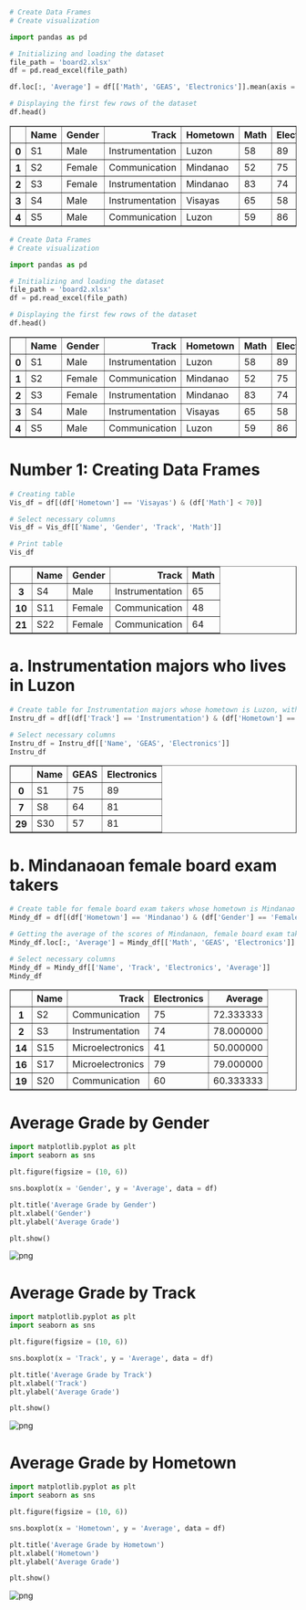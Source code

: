 ```python
# Create Data Frames
# Create visualization

import pandas as pd

# Initializing and loading the dataset
file_path = 'board2.xlsx'
df = pd.read_excel(file_path)

df.loc[:, 'Average'] = df[['Math', 'GEAS', 'Electronics']].mean(axis = 1)

# Displaying the first few rows of the dataset
df.head()
```




<div>
<style scoped>
    .dataframe tbody tr th:only-of-type {
        vertical-align: middle;
    }

    .dataframe tbody tr th {
        vertical-align: top;
    }

    .dataframe thead th {
        text-align: right;
    }
</style>
<table border="1" class="dataframe">
  <thead>
    <tr style="text-align: right;">
      <th></th>
      <th>Name</th>
      <th>Gender</th>
      <th>Track</th>
      <th>Hometown</th>
      <th>Math</th>
      <th>Electronics</th>
      <th>GEAS</th>
      <th>Communication</th>
      <th>Average</th>
    </tr>
  </thead>
  <tbody>
    <tr>
      <th>0</th>
      <td>S1</td>
      <td>Male</td>
      <td>Instrumentation</td>
      <td>Luzon</td>
      <td>58</td>
      <td>89</td>
      <td>75</td>
      <td>78</td>
      <td>74.000000</td>
    </tr>
    <tr>
      <th>1</th>
      <td>S2</td>
      <td>Female</td>
      <td>Communication</td>
      <td>Mindanao</td>
      <td>52</td>
      <td>75</td>
      <td>90</td>
      <td>52</td>
      <td>72.333333</td>
    </tr>
    <tr>
      <th>2</th>
      <td>S3</td>
      <td>Female</td>
      <td>Instrumentation</td>
      <td>Mindanao</td>
      <td>83</td>
      <td>74</td>
      <td>77</td>
      <td>57</td>
      <td>78.000000</td>
    </tr>
    <tr>
      <th>3</th>
      <td>S4</td>
      <td>Male</td>
      <td>Instrumentation</td>
      <td>Visayas</td>
      <td>65</td>
      <td>58</td>
      <td>91</td>
      <td>68</td>
      <td>71.333333</td>
    </tr>
    <tr>
      <th>4</th>
      <td>S5</td>
      <td>Male</td>
      <td>Communication</td>
      <td>Luzon</td>
      <td>59</td>
      <td>86</td>
      <td>43</td>
      <td>88</td>
      <td>62.666667</td>
    </tr>
  </tbody>
</table>
</div>




```python
# Create Data Frames
# Create visualization

import pandas as pd

# Initializing and loading the dataset
file_path = 'board2.xlsx'
df = pd.read_excel(file_path)

# Displaying the first few rows of the dataset
df.head()
```




<div>
<style scoped>
    .dataframe tbody tr th:only-of-type {
        vertical-align: middle;
    }

    .dataframe tbody tr th {
        vertical-align: top;
    }

    .dataframe thead th {
        text-align: right;
    }
</style>
<table border="1" class="dataframe">
  <thead>
    <tr style="text-align: right;">
      <th></th>
      <th>Name</th>
      <th>Gender</th>
      <th>Track</th>
      <th>Hometown</th>
      <th>Math</th>
      <th>Electronics</th>
      <th>GEAS</th>
      <th>Communication</th>
    </tr>
  </thead>
  <tbody>
    <tr>
      <th>0</th>
      <td>S1</td>
      <td>Male</td>
      <td>Instrumentation</td>
      <td>Luzon</td>
      <td>58</td>
      <td>89</td>
      <td>75</td>
      <td>78</td>
    </tr>
    <tr>
      <th>1</th>
      <td>S2</td>
      <td>Female</td>
      <td>Communication</td>
      <td>Mindanao</td>
      <td>52</td>
      <td>75</td>
      <td>90</td>
      <td>52</td>
    </tr>
    <tr>
      <th>2</th>
      <td>S3</td>
      <td>Female</td>
      <td>Instrumentation</td>
      <td>Mindanao</td>
      <td>83</td>
      <td>74</td>
      <td>77</td>
      <td>57</td>
    </tr>
    <tr>
      <th>3</th>
      <td>S4</td>
      <td>Male</td>
      <td>Instrumentation</td>
      <td>Visayas</td>
      <td>65</td>
      <td>58</td>
      <td>91</td>
      <td>68</td>
    </tr>
    <tr>
      <th>4</th>
      <td>S5</td>
      <td>Male</td>
      <td>Communication</td>
      <td>Luzon</td>
      <td>59</td>
      <td>86</td>
      <td>43</td>
      <td>88</td>
    </tr>
  </tbody>
</table>
</div>



# Number 1: Creating Data Frames


```python
# Creating table
Vis_df = df[(df['Hometown'] == 'Visayas') & (df['Math'] < 70)]

# Select necessary columns
Vis_df = Vis_df[['Name', 'Gender', 'Track', 'Math']]

# Print table
Vis_df
```




<div>
<style scoped>
    .dataframe tbody tr th:only-of-type {
        vertical-align: middle;
    }

    .dataframe tbody tr th {
        vertical-align: top;
    }

    .dataframe thead th {
        text-align: right;
    }
</style>
<table border="1" class="dataframe">
  <thead>
    <tr style="text-align: right;">
      <th></th>
      <th>Name</th>
      <th>Gender</th>
      <th>Track</th>
      <th>Math</th>
    </tr>
  </thead>
  <tbody>
    <tr>
      <th>3</th>
      <td>S4</td>
      <td>Male</td>
      <td>Instrumentation</td>
      <td>65</td>
    </tr>
    <tr>
      <th>10</th>
      <td>S11</td>
      <td>Female</td>
      <td>Communication</td>
      <td>48</td>
    </tr>
    <tr>
      <th>21</th>
      <td>S22</td>
      <td>Female</td>
      <td>Communication</td>
      <td>64</td>
    </tr>
  </tbody>
</table>
</div>



# a. Instrumentation majors who lives in Luzon


```python
# Create table for Instrumentation majors whose hometown is Luzon, with scores greater than 70
Instru_df = df[(df['Track'] == 'Instrumentation') & (df['Hometown'] == 'Luzon') & (df['Electronics'] > 70)]

# Select necessary columns
Instru_df = Instru_df[['Name', 'GEAS', 'Electronics']]
Instru_df
```




<div>
<style scoped>
    .dataframe tbody tr th:only-of-type {
        vertical-align: middle;
    }

    .dataframe tbody tr th {
        vertical-align: top;
    }

    .dataframe thead th {
        text-align: right;
    }
</style>
<table border="1" class="dataframe">
  <thead>
    <tr style="text-align: right;">
      <th></th>
      <th>Name</th>
      <th>GEAS</th>
      <th>Electronics</th>
    </tr>
  </thead>
  <tbody>
    <tr>
      <th>0</th>
      <td>S1</td>
      <td>75</td>
      <td>89</td>
    </tr>
    <tr>
      <th>7</th>
      <td>S8</td>
      <td>64</td>
      <td>81</td>
    </tr>
    <tr>
      <th>29</th>
      <td>S30</td>
      <td>57</td>
      <td>81</td>
    </tr>
  </tbody>
</table>
</div>



# b. Mindanaoan female board exam takers


```python
# Create table for female board exam takers whose hometown is Mindanao and an average of >= 55
Mindy_df = df[(df['Hometown'] == 'Mindanao') & (df['Gender'] == 'Female')].copy()

# Getting the average of the scores of Mindanaon, female board exam takers with an average of >= 55
Mindy_df.loc[:, 'Average'] = Mindy_df[['Math', 'GEAS', 'Electronics']].mean(axis = 1)

# Select necessary columns
Mindy_df = Mindy_df[['Name', 'Track', 'Electronics', 'Average']]
Mindy_df
```




<div>
<style scoped>
    .dataframe tbody tr th:only-of-type {
        vertical-align: middle;
    }

    .dataframe tbody tr th {
        vertical-align: top;
    }

    .dataframe thead th {
        text-align: right;
    }
</style>
<table border="1" class="dataframe">
  <thead>
    <tr style="text-align: right;">
      <th></th>
      <th>Name</th>
      <th>Track</th>
      <th>Electronics</th>
      <th>Average</th>
    </tr>
  </thead>
  <tbody>
    <tr>
      <th>1</th>
      <td>S2</td>
      <td>Communication</td>
      <td>75</td>
      <td>72.333333</td>
    </tr>
    <tr>
      <th>2</th>
      <td>S3</td>
      <td>Instrumentation</td>
      <td>74</td>
      <td>78.000000</td>
    </tr>
    <tr>
      <th>14</th>
      <td>S15</td>
      <td>Microelectronics</td>
      <td>41</td>
      <td>50.000000</td>
    </tr>
    <tr>
      <th>16</th>
      <td>S17</td>
      <td>Microelectronics</td>
      <td>79</td>
      <td>79.000000</td>
    </tr>
    <tr>
      <th>19</th>
      <td>S20</td>
      <td>Communication</td>
      <td>60</td>
      <td>60.333333</td>
    </tr>
  </tbody>
</table>
</div>



# Average Grade by Gender


```python
import matplotlib.pyplot as plt
import seaborn as sns

plt.figure(figsize = (10, 6))

sns.boxplot(x = 'Gender', y = 'Average', data = df)

plt.title('Average Grade by Gender')
plt.xlabel('Gender')
plt.ylabel('Average Grade')

plt.show()
```


    
![png](output_9_0.png)
    


# Average Grade by Track


```python
import matplotlib.pyplot as plt
import seaborn as sns

plt.figure(figsize = (10, 6))

sns.boxplot(x = 'Track', y = 'Average', data = df)

plt.title('Average Grade by Track')
plt.xlabel('Track')
plt.ylabel('Average Grade')

plt.show()
```


    
![png](output_11_0.png)
    


# Average Grade by Hometown


```python
import matplotlib.pyplot as plt
import seaborn as sns

plt.figure(figsize = (10, 6))

sns.boxplot(x = 'Hometown', y = 'Average', data = df)

plt.title('Average Grade by Hometown')
plt.xlabel('Hometown')
plt.ylabel('Average Grade')

plt.show()
```


    
![png](output_13_0.png)
    

